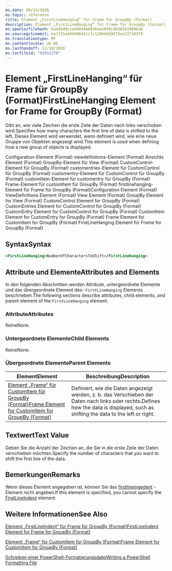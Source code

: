 ```yaml
---
ms.date: 09/13/2016
ms.topic: reference
title: Element „FirstLineHanging“ für Frame für GroupBy (Format)
description: Element „FirstLineHanging“ für Frame für GroupBy (Format)
ms.openlocfilehash: 6a4ded9cced484440636aee694cd8381b2889ba8
ms.sourcegitcommit: ba7315a496986451cfc1296b659d73ea2373d3f0
ms.translationtype: MT
ms.contentlocale: de-DE
ms.lasthandoff: 12/10/2020
ms.locfileid: "92652278"
---
```

# <a name="firstlinehanging-element-for-frame-for-groupby-format"></a><span data-ttu-id="f465f-103">Element „FirstLineHanging“ für Frame für GroupBy (Format)</span><span class="sxs-lookup"><span data-stu-id="f465f-103">FirstLineHanging Element for Frame for GroupBy (Format)</span></span>

<span data-ttu-id="f465f-104">Gibt an, wie viele Zeichen die erste Zeile der Daten nach links verschoben wird.</span><span class="sxs-lookup"><span data-stu-id="f465f-104">Specifies how many characters the first line of data is shifted to the left.</span></span> <span data-ttu-id="f465f-105">Dieses Element wird verwendet, wenn definiert wird, wie eine neue Gruppe von Objekten angezeigt wird.</span><span class="sxs-lookup"><span data-stu-id="f465f-105">This element is used when defining how a new group of objects is displayed.</span></span>

<span data-ttu-id="f465f-106">Configuration-Element (Format) viewdefinitions-Element (Format) Ansichts Element (Format) GroupBy-Element für View (Format) CustomControl-Element für GroupBy (Format) customentries-Element für CustomControl für GroupBy (Format) customentry-Element für CustomControl für GroupBy (Format) customItem-Element für customentry für GroupBy (Format) Frame-Element für customItem für GroupBy (Format) firstlinehanging-Element für Frame für GroupBy (Format)</span><span class="sxs-lookup"><span data-stu-id="f465f-106">Configuration Element (Format) ViewDefinitions Element (Format) View Element (Format) GroupBy Element for View (Format) CustomControl Element for GroupBy (Format) CustomEntries Element for CustomControl for GroupBy (Format) CustomEntry Element for CustomControl for GroupBy (Format) CustomItem Element for CustomEntry for GroupBy (Format) Frame Element for CustomItem for GroupBy (Format) FirstLineHanging Element for Frame for GroupBy (Format)</span></span>

## <a name="syntax"></a><span data-ttu-id="f465f-107">Syntax</span><span class="sxs-lookup"><span data-stu-id="f465f-107">Syntax</span></span>

```xml
<FirstLineHanging>NumberOfCharactersToShift</FirstLineHanging>
```

## <a name="attributes-and-elements"></a><span data-ttu-id="f465f-108">Attribute und Elemente</span><span class="sxs-lookup"><span data-stu-id="f465f-108">Attributes and Elements</span></span>

<span data-ttu-id="f465f-109">In den folgenden Abschnitten werden Attribute, untergeordnete Elemente und das übergeordnete Element des- `FirstLineHanging` Elements beschrieben.</span><span class="sxs-lookup"><span data-stu-id="f465f-109">The following sections describe attributes, child elements, and parent element of the `FirstLineHanging` element.</span></span>

### <a name="attributes"></a><span data-ttu-id="f465f-110">Attribute</span><span class="sxs-lookup"><span data-stu-id="f465f-110">Attributes</span></span>

<span data-ttu-id="f465f-111">Keine</span><span class="sxs-lookup"><span data-stu-id="f465f-111">None.</span></span>

### <a name="child-elements"></a><span data-ttu-id="f465f-112">Untergeordnete Elemente</span><span class="sxs-lookup"><span data-stu-id="f465f-112">Child Elements</span></span>

<span data-ttu-id="f465f-113">Keine</span><span class="sxs-lookup"><span data-stu-id="f465f-113">None.</span></span>

### <a name="parent-elements"></a><span data-ttu-id="f465f-114">Übergeordnete Elemente</span><span class="sxs-lookup"><span data-stu-id="f465f-114">Parent Elements</span></span>

|<span data-ttu-id="f465f-115">Element</span><span class="sxs-lookup"><span data-stu-id="f465f-115">Element</span></span>|<span data-ttu-id="f465f-116">Beschreibung</span><span class="sxs-lookup"><span data-stu-id="f465f-116">Description</span></span>|
|-------------|-----------------|
|[<span data-ttu-id="f465f-117">Element „Frame“ für CustomItem für GroupBy (Format)</span><span class="sxs-lookup"><span data-stu-id="f465f-117">Frame Element for CustomItem for GroupBy (Format)</span></span>](./frame-element-for-customitem-for-groupby-format.md)|<span data-ttu-id="f465f-118">Definiert, wie die Daten angezeigt werden, z. b. das Verschieben der Daten nach links oder rechts.</span><span class="sxs-lookup"><span data-stu-id="f465f-118">Defines how the data is displayed, such as shifting the data to the left or right.</span></span>|

## <a name="text-value"></a><span data-ttu-id="f465f-119">Textwert</span><span class="sxs-lookup"><span data-stu-id="f465f-119">Text Value</span></span>

<span data-ttu-id="f465f-120">Geben Sie die Anzahl der Zeichen an, die Sie in die erste Zeile der Daten verschieben möchten.</span><span class="sxs-lookup"><span data-stu-id="f465f-120">Specify the number of characters that you want to shift the first line of the data.</span></span>

## <a name="remarks"></a><span data-ttu-id="f465f-121">Bemerkungen</span><span class="sxs-lookup"><span data-stu-id="f465f-121">Remarks</span></span>

<span data-ttu-id="f465f-122">Wenn dieses Element angegeben ist, können Sie das [firstlineingedent](./firstlineindent-element-for-frame-for-groupby-format.md) -Element nicht angeben.</span><span class="sxs-lookup"><span data-stu-id="f465f-122">If this element is specified, you cannot specify the [FirstLineIndent](./firstlineindent-element-for-frame-for-groupby-format.md) element.</span></span>

## <a name="see-also"></a><span data-ttu-id="f465f-123">Weitere Informationen</span><span class="sxs-lookup"><span data-stu-id="f465f-123">See Also</span></span>

[<span data-ttu-id="f465f-124">Element „FirstLineIndent“ für Frame für GroupBy (Format)</span><span class="sxs-lookup"><span data-stu-id="f465f-124">FirstLineIndent Element for Frame for GroupBy (Format)</span></span>](./firstlineindent-element-for-frame-for-groupby-format.md)

[<span data-ttu-id="f465f-125">Element „Frame“ für CustomItem für GroupBy (Format)</span><span class="sxs-lookup"><span data-stu-id="f465f-125">Frame Element for CustomItem for GroupBy (Format)</span></span>](./frame-element-for-customitem-for-groupby-format.md)

[<span data-ttu-id="f465f-126">Schreiben einer PowerShell-Formatierungsdatei</span><span class="sxs-lookup"><span data-stu-id="f465f-126">Writing a PowerShell Formatting File</span></span>](./writing-a-powershell-formatting-file.md)
